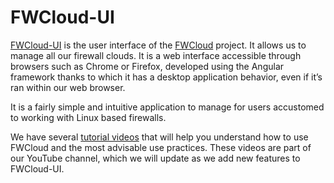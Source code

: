 # FWCloud-UI
<a href="https://fwcloud.net/en/documentation/user-interface/">FWCloud-UI</a> is the user interface of the <a href="https://fwcloud.net">FWCloud</a> project. It allows us to manage all our firewall clouds. It is a web interface accessible through browsers such as Chrome or Firefox, developed using the Angular framework thanks to which it has a desktop application behavior, even if it’s ran within our web browser.

It is a fairly simple and intuitive application to manage for users accustomed to working with Linux based firewalls.

We have several <a href="https://fwcloud.net/en/documentation/user-interface/#video">tutorial videos</a> that will help you understand how to use FWCloud and the most advisable use practices. These videos are part of our YouTube channel, which we will update as we add new features to FWCloud-UI.

